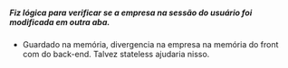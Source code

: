 ##### Fiz lógica para verificar se a empresa na sessão do usuário foi modificada em outra aba.
- Guardado na memória, divergencia na empresa na memória do front com do back-end. Talvez stateless ajudaria nisso.